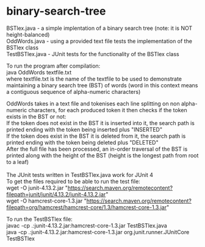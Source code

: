 # binary-search-tree
BSTlex.java - a simple implentation of a binary search tree (note: it is NOT height-balanced) <br /> 
OddWords.java - using a provided text file tests the implementation of the BSTlex class <br /> 
TestBSTlex.java - JUnit tests for the functionality of the BSTlex class <br /> 

To run the program after compilation: <br /> 
java OddWords textfile.txt <br /> 
where textfile.txt is the name of the textfile to be used to demonstrate maintaining a binary search tree (BST) of words (word in this context means a contiguous sequence of alpha-numeric characters)<br /> 

OddWords takes in a text file and tokenises each line splitting on non alpha-numeric characters, for each produced token it then checks if the token exists in the BST or not: <br /> 
If the token does not exist in the BST it is inserted into it, the search path is printed ending with the token being inserted plus "INSERTED" <br /> 
If the token does exist in the BST it is deleted from it, the search path is printed ending with the token being deleted plus "DELETED" <br /> 
After the full file has been processed, an in-order traversal of the BST is printed along with the height of the BST (height is the longest path from root to a leaf)
<br /> <br /> 
The JUnit tests written in TestBSTlex.java work for JUnit 4 <br /> 
To get the files required to be able to run the test file: <br /> 
wget -O junit-4.13.2.jar "https://search.maven.org/remotecontent?filepath=junit/junit/4.13.2/junit-4.13.2.jar" <br /> 
wget -O hamcrest-core-1.3.jar "https://search.maven.org/remotecontent?filepath=org/hamcrest/hamcrest-core/1.3/hamcrest-core-1.3.jar" <br /> 

To run the TestBSTlex file:<br /> 
javac -cp .:junit-4.13.2.jar:hamcrest-core-1.3.jar TestBSTlex.java <br /> 
java -cp .:junit-4.13.2.jar:hamcrest-core-1.3.jar org.junit.runner.JUnitCore TestBSTlex
